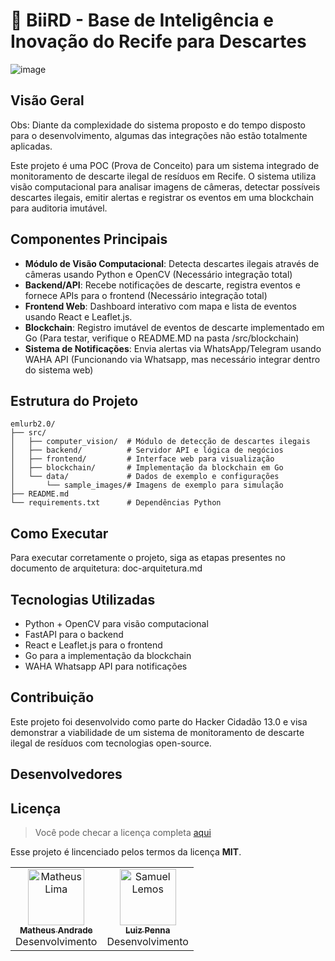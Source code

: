 # 🦅 BiiRD - Base de Inteligência e Inovação do Recife para Descartes

![image](https://github.com/user-attachments/assets/4df1f727-9e4f-4e9c-908b-6303e52155de)


## Visão Geral

Obs: Diante da complexidade do sistema proposto e do tempo disposto para o desenvolvimento, algumas das integrações não estão totalmente aplicadas.

Este projeto é uma POC (Prova de Conceito) para um sistema integrado de monitoramento de descarte ilegal de resíduos em Recife. O sistema utiliza visão computacional para analisar imagens de câmeras, detectar possíveis descartes ilegais, emitir alertas e registrar os eventos em uma blockchain para auditoria imutável.

## Componentes Principais

- **Módulo de Visão Computacional**: Detecta descartes ilegais através de câmeras usando Python e OpenCV (Necessário integração total)
- **Backend/API**: Recebe notificações de descarte, registra eventos e fornece APIs para o frontend (Necessário integração total)
- **Frontend Web**: Dashboard interativo com mapa e lista de eventos usando React e Leaflet.js.
- **Blockchain**: Registro imutável de eventos de descarte implementado em Go (Para testar, verifique o README.MD na pasta /src/blockchain)
- **Sistema de Notificações**: Envia alertas via WhatsApp/Telegram usando WAHA API (Funcionando via Whatsapp, mas necessário integrar dentro do sistema web)

## Estrutura do Projeto

```
emlurb2.0/
├── src/
│   ├── computer_vision/  # Módulo de detecção de descartes ilegais
│   ├── backend/          # Servidor API e lógica de negócios
│   ├── frontend/         # Interface web para visualização
│   ├── blockchain/       # Implementação da blockchain em Go
│   └── data/             # Dados de exemplo e configurações
│       └── sample_images/# Imagens de exemplo para simulação
├── README.md
└── requirements.txt      # Dependências Python
```

## Como Executar

Para executar corretamente o projeto, siga as etapas presentes no documento de arquitetura: doc-arquitetura.md 

## Tecnologias Utilizadas

- Python + OpenCV para visão computacional
- FastAPI para o backend
- React e Leaflet.js para o frontend
- Go para a implementação da blockchain
- WAHA Whatsapp API para notificações

## Contribuição

Este projeto foi desenvolvido como parte do Hacker Cidadão 13.0 e visa demonstrar a viabilidade de um sistema de monitoramento de descarte ilegal de resíduos com tecnologias open-source. 

## Desenvolvedores

<table>
    <tr>
    <td widith:"90px" align="center"><a href="https://github.com/matheuslimaandrade"><img src="https://avatars.githubusercontent.com/u/90625499?v=4" width="90px;" alt="Matheus Lima"/><br /><sub><b>Matheus Andrade</b></sub></a><br />Desenvolvimento</td>
    <td align="center"><a href="https://github.com/luizwebnet"><img src="https://avatars.githubusercontent.com/u/98424992?v=4" width="90px;" alt="Samuel Lemos "/><br /><sub><b>Luiz Penna</b></sub></a><br />Desenvolvimento</td>

## Licença
>Você pode checar a licença completa [aqui](https://github.com/IgorAntun/node-chat/blob/master/LICENSE)

Esse projeto é lincenciado pelos termos da licença **MIT**.

